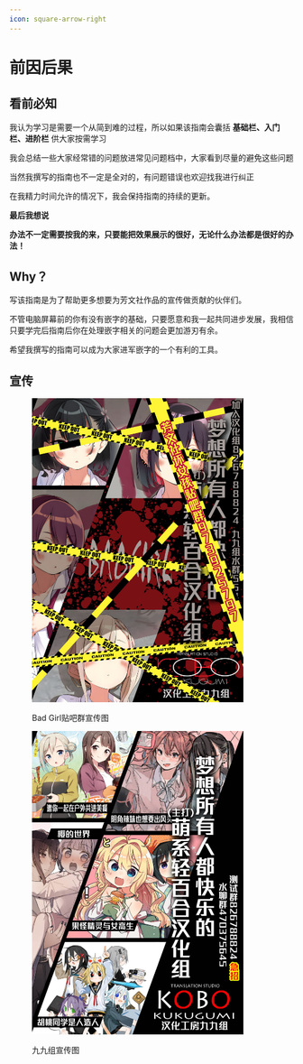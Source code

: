 ```yaml
---
icon: square-arrow-right
---
```


# 前因后果

## 看前必知

我认为学习是需要一个从简到难的过程，所以如果该指南会囊括 **基础栏、入门栏、进阶栏** 供大家按需学习

我会总结一些大家经常错的问题放进常见问题档中，大家看到尽量的避免这些问题

当然我撰写的指南也不一定是全对的，有问题错误也欢迎找我进行纠正

在我精力时间允许的情况下，我会保持指南的持续的更新。

**最后我想说**

**办法不一定需要按我的来，只要能把效果展示的很好，无论什么办法都是很好的办法！**

## Why？

写该指南是为了帮助更多想要为芳文社作品的宣传做贡献的伙伴们。

不管电脑屏幕前的你有没有嵌字的基础，只要愿意和我一起共同进步发展，我相信只要学完后指南后你在处理嵌字相关的问题会更加游刃有余。

希望我撰写的指南可以成为大家进军嵌字的一个有利的工具。

## 宣传

<figure><img src=".gitbook/assets/END_1.jpg" alt="" width="375"><figcaption><p>Bad Girl贴吧群宣传图</p></figcaption></figure>

<figure><img src=".gitbook/assets/End_2.jpg" alt="" width="375"><figcaption><p>九九组宣传图</p></figcaption></figure>

